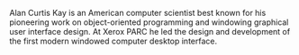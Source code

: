 Alan Curtis Kay is an American computer scientist best known for his pioneering work on object-oriented programming and windowing graphical user interface design. At Xerox PARC he led the design and development of the first modern windowed computer desktop interface.